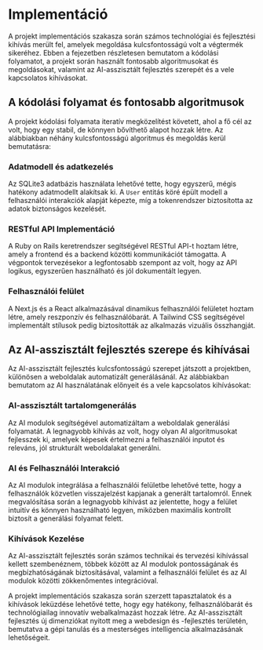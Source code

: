 # Implementáció

A projekt implementációs szakasza során számos technológiai és fejlesztési kihívás merült fel, amelyek megoldása kulcsfontosságú volt a végtermék sikeréhez. Ebben a fejezetben részletesen bemutatom a kódolási folyamatot, a projekt során használt fontosabb algoritmusokat és megoldásokat, valamint az AI-asszisztált fejlesztés szerepét és a vele kapcsolatos kihívásokat.

## A kódolási folyamat és fontosabb algoritmusok

A projekt kódolási folyamata iteratív megközelítést követett, ahol a fő cél az volt, hogy egy stabil, de könnyen bővíthető alapot hozzak létre. Az alábbiakban néhány kulcsfontosságú algoritmus és megoldás kerül bemutatásra:

### Adatmodell és adatkezelés
Az SQLite3 adatbázis használata lehetővé tette, hogy egyszerű, mégis hatékony adatmodellt alakítsak ki. A `User` entitás köré épült modell a felhasználói interakciók alapját képezte, míg a tokenrendszer biztosította az adatok biztonságos kezelését.

### RESTful API Implementáció
A Ruby on Rails keretrendszer segítségével RESTful API-t hoztam létre, amely a frontend és a backend közötti kommunikációt támogatta. A végpontok tervezésekor a legfontosabb szempont az volt, hogy az API logikus, egyszerűen használható és jól dokumentált legyen.

### Felhasználói felület
A Next.js és a React alkalmazásával dinamikus felhasználói felületet hoztam létre, amely reszponzív és felhasználóbarát. A Tailwind CSS segítségével implementált stílusok pedig biztosították az alkalmazás vizuális összhangját.

## Az AI-asszisztált fejlesztés szerepe és kihívásai

Az AI-asszisztált fejlesztés kulcsfontosságú szerepet játszott a projektben, különösen a weboldalak automatizált generálásánál. Az alábbiakban bemutatom az AI használatának előnyeit és a vele kapcsolatos kihívásokat:

### AI-asszisztált tartalomgenerálás
Az AI modulok segítségével automatizáltam a weboldalak generálási folyamatát. A legnagyobb kihívás az volt, hogy olyan AI algoritmusokat fejlesszek ki, amelyek képesek értelmezni a felhasználói inputot és releváns, jól strukturált weboldalakat generálni.

### AI és Felhasználói Interakció
Az AI modulok integrálása a felhasználói felületbe lehetővé tette, hogy a felhasználók közvetlen visszajelzést kapjanak a generált tartalomról. Ennek megvalósítása során a legnagyobb kihívást az jelentette, hogy a felület intuitív és könnyen használható legyen, miközben maximális kontrollt biztosít a generálási folyamat felett.

### Kihívások Kezelése
Az AI-asszisztált fejlesztés során számos technikai és tervezési kihívással kellett szembenéznem, többek között az AI modulok pontosságának és megbízhatóságának biztosításával, valamint a felhasználói felület és az AI modulok közötti zökkenőmentes integrációval.

A projekt implementációs szakasza során szerzett tapasztalatok és a kihívások leküzdése lehetővé tette, hogy egy hatékony, felhasználóbarát és technológiailag innovatív webalkalmazást hozzak létre. Az AI-asszisztált fejlesztés új dimenziókat nyitott meg a webdesign és -fejlesztés területén, bemutatva a gépi tanulás és a mesterséges intelligencia alkalmazásának lehetőségeit.
